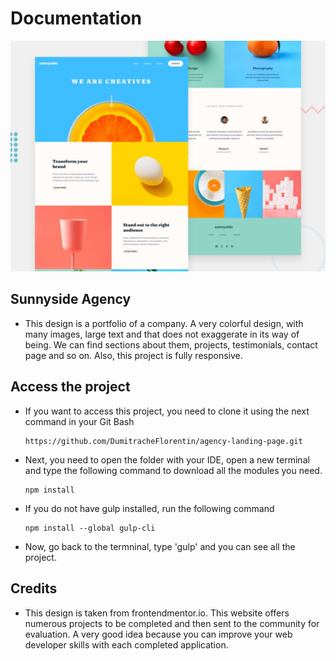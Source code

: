 # Documentation

![Design preview for the Sunnyside agency landing page coding challenge](./design/desktop-preview.jpg)

## Sunnyside Agency

- This design is a portfolio of a company. A very colorful design, with many images, large text and that does not exaggerate in its way of being. We can find sections about them, projects, testimonials, contact page and so on. Also, this project is fully responsive.

## Access the project

- If you want to access this project, you need to clone it using the next command in your Git Bash

  ```
  https://github.com/DumitracheFlorentin/agency-landing-page.git
  ```
 
- Next, you need to open the folder with your IDE, open a new terminal and type the following command to download all the modules you need.

  ```
  npm install
  ```
  
- If you do not have gulp installed, run the following command

  ```
  npm install --global gulp-cli
  ```
  
- Now, go back to the termninal, type 'gulp' and you can see all the project.

## Credits

- This design is taken from frontendmentor.io. This website offers numerous projects to be completed and then sent to the community for evaluation. A very good idea because you can improve your web developer skills with each completed application.
